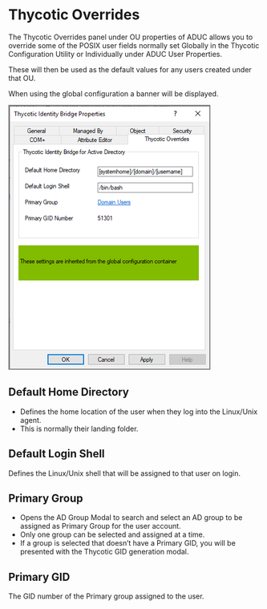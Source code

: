 [title]: # (OUs - Override)
[tags]: # (mmc)
[priority]: # (5)
# Thycotic Overrides

The Thycotic Overrides panel under OU properties of ADUC allows you to override some of the POSIX user fields normally set Globally in the Thycotic Configuration Utility or Individually under ADUC User Properties.

These will then be used as the default values for any users created under that OU.

When using the global configuration a banner will be displayed.

![overrides](images/overrides.png "Thycotic Overrides tab in Server ACL Properties")

## Default Home Directory

* Defines the home location of the user when they log into the Linux/Unix agent.
* This is normally their landing folder.

## Default Login Shell

Defines the Linux/Unix shell that will be assigned to that user on login.

## Primary Group

* Opens the AD Group Modal to search and select an AD group to be assigned as Primary Group for the user account.
* Only one group can be selected and assigned at a time.
* If a group is selected that doesn’t have a Primary GID, you will be presented with the Thycotic GID generation modal.

## Primary GID

The GID number of the Primary group assigned to the user.